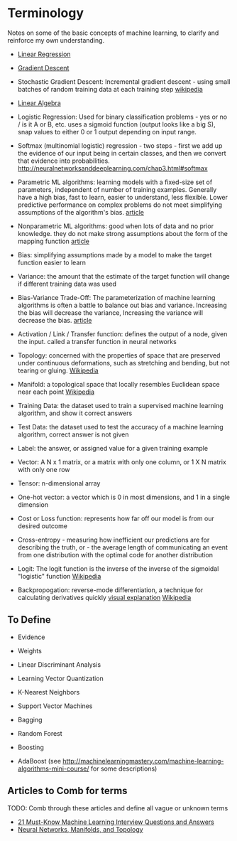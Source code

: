 # Terminology

Notes on some of the basic concepts of machine learning, to clarify and reinforce my own understanding.

- [Linear Regression](https://github.com/sbecker/machine-learning/blob/master/linear-regression.md)
- [Gradient Descent](https://github.com/sbecker/machine-learning/blob/master/gradient-descent.md)
- Stochastic Gradient Descent: Incremental gradient descent - using small batches of random training data at each training step [wikipedia](https://en.wikipedia.org/wiki/Stochastic_gradient_descent)
- [Linear Algebra](https://github.com/sbecker/machine-learning/blob/master/linear-algebra.md)
- Logistic Regression: Used for binary classification problems - yes or no / is it A or B, etc. uses a sigmoid function (output looks like a big S), snap values to either 0 or 1 output depending on input range.


- Softmax (multinomial logistic) regression - two steps - first we add up the evidence of our input being in certain classes, and then we convert that evidence into probabilities. http://neuralnetworksanddeeplearning.com/chap3.html#softmax
- Parametric ML algorithms: learning models with a fixed-size set of parameters, independent of number of training examples. Generally have a high bias, fast to learn, easier to understand, less flexible. Lower predictive performance on complex problems do not meet simplifying assumptions of the algorithm's bias. [article](http://machinelearningmastery.com/parametric-and-nonparametric-machine-learning-algorithms/)
- Nonparametric ML algorithms: good when lots of data and no prior knowledge. they do not make strong assumptions about the form of the mapping function [article](http://machinelearningmastery.com/parametric-and-nonparametric-machine-learning-algorithms/)
- Bias: simplifying assumptions made by a model to make the target function easier to learn
- Variance: the amount that the estimate of the target function will change if different training data was used
- Bias-Variance Trade-Off: The parameterization of machine learning algorithms is often a battle to balance out bias and variance. Increasing the bias will decrease the variance, Increasing the variance will decrease the bias. [article](http://machinelearningmastery.com/gentle-introduction-to-the-bias-variance-trade-off-in-machine-learning/)
- Activation / Link / Transfer function: defines the output of a node, given the input. called a transfer function in neural networks
- Topology: concerned with the properties of space that are preserved under continuous deformations, such as stretching and bending, but not tearing or gluing. [Wikipedia](https://en.wikipedia.org/wiki/Topology)
- Manifold: a topological space that locally resembles Euclidean space near each point [Wikipedia](https://en.wikipedia.org/wiki/Manifold)
- Training Data: the dataset used to train a supervised machine learning algorithm, and show it correct answers
- Test Data: the dataset used to test the accuracy of a machine learning algorithm, correct answer is not given
- Label: the answer, or assigned value for a given training example
- Vector: A N x 1 matrix, or a matrix with only one column, or 1 X N matrix with only one row
- Tensor: n-dimensional array
- One-hot vector: a vector which is 0 in most dimensions, and 1 in a single dimension
- Cost or Loss function: represents how far off our model is from our desired outcome
- Cross-entropy - measuring how inefficient our predictions are for describing the truth, or - the average length of communicating an event from one distribution with the optimal code for another distribution
- Logit: The logit function is the inverse of the inverse of the sigmoidal "logistic" function [Wikipedia](https://en.wikipedia.org/wiki/Logit)
- Backpropogation: reverse-mode differentiation, a technique for calculating derivatives quickly [visual explanation](http://colah.github.io/posts/2015-08-Backprop/) [Wikipedia](https://en.wikipedia.org/wiki/Backpropagation)

## To Define

- Evidence
- Weights

- Linear Discriminant Analysis
- Learning Vector Quantization
- K-Nearest Neighbors
- Support Vector Machines
- Bagging
- Random Forest
- Boosting
- AdaBoost
(see http://machinelearningmastery.com/machine-learning-algorithms-mini-course/ for some descriptions)



## Articles to Comb for terms
TODO: Comb through these articles and define all vague or unknown terms
- [21 Must-Know Machine Learning Interview Questions and Answers](https://elitedatascience.com/machine-learning-interview-questions-answers)
- [Neural Networks, Manifolds, and Topology](http://colah.github.io/posts/2014-03-NN-Manifolds-Topology/)
